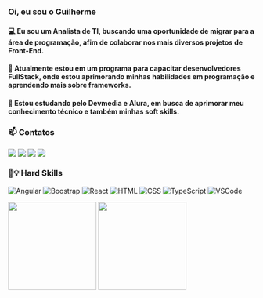 
<h3>Oi, eu sou o Guilherme</h3>
<h4>💻 Eu sou um Analista de TI, buscando uma oportunidade de migrar para a área de programação, afim de colaborar nos mais diversos projetos de Front-End.</h4>
<h4>🔭 Atualmente estou em um programa para capacitar desenvolvedores FullStack, onde estou aprimorando minhas habilidades em programação e aprendendo mais sobre frameworks. </h4>
<h4>🌱 Estou estudando pelo Devmedia e Alura, em busca de aprimorar meu conhecimento técnico e também minhas soft skills. </h4>

<h3>📫 Contatos</h3>

<a href="https://github.com/luizguilhermeh">

<a href="https://www.linkedin.com/in/luizguilhermecosta/" rel="nofollow">
<img align="center" src="https://img.shields.io/badge/LinkedIn-0077B5?style=for-the-badge&logo=linkedin&logoColor=white"/></a>

<a href="mailto:luizguilhermehgo@gmail.com">
<img align="center" src="https://img.shields.io/badge/Gmail-D14836?style=for-the-badge&logo=gmail&logoColor=white"/></a> 

<a href="https://pt.stackoverflow.com/users/199423/luizguilhermeh">
<img align="center" src="https://img.shields.io/badge/Stack_Overflow-FE7A16?style=for-the-badge&logo=stack-overflow&logoColor=white"/></a> 

<a href="https://telegram.me/luizguilhermeh">
<img align="center" src="https://img.shields.io/badge/Telegram-2CA5E0?style=for-the-badge&logo=telegram&logoColor=white"/></a>


<h3>🧠​💡​ Hard Skills </h3>

<p>
<img align="center" src="https://img.shields.io/badge/Angular-DD0031?style=for-the-badge&logo=angular&logoColor=white " alt="Angular"/>
<img align="center" src="https://img.shields.io/badge/Bootstrap-563D7C?style=for-the-badge&logo=bootstrap&logoColor=white" alt="Boostrap" />
<img align="center" src="https://img.shields.io/badge/React-20232A?style=for-the-badge&logo=react&logoColor=61DAFB " alt="React" />
<img align="center" src="https://img.shields.io/badge/HTML5-E34F26?style=for-the-badge&logo=html5&logoColor=white " alt="HTML"/>
<img align="center" src="https://img.shields.io/badge/CSS3-1572B6?style=for-the-badge&logo=css3&logoColor=white " alt="CSS" />
<img align="center" src="https://img.shields.io/badge/TypeScript-007ACC?style=for-the-badge&logo=typescript&logoColor=white " alt="TypeScript" />
<img align="center" src="https://img.shields.io/badge/Visual_Studio_Code-0078D4?style=for-the-badge&logo=visual%20studio%20code&logoColor=white " alt="VSCode" />
</p>

<a href="https://github.com/luizguilhermeh">
<img height="180em" src="https://github-readme-stats.vercel.app/api/top-langs/?username=luizguilhermeh&layout=compact&langs_count=7"style="max-width: 100%;"></a>

<a href="https://github.com/luizguilhermeh">
<img height="180em" src= "https://github-readme-stats.vercel.app/api?username=luizguilhermeh&show_icons=true&theme=radical"style="max-width: 100%;"></a>
